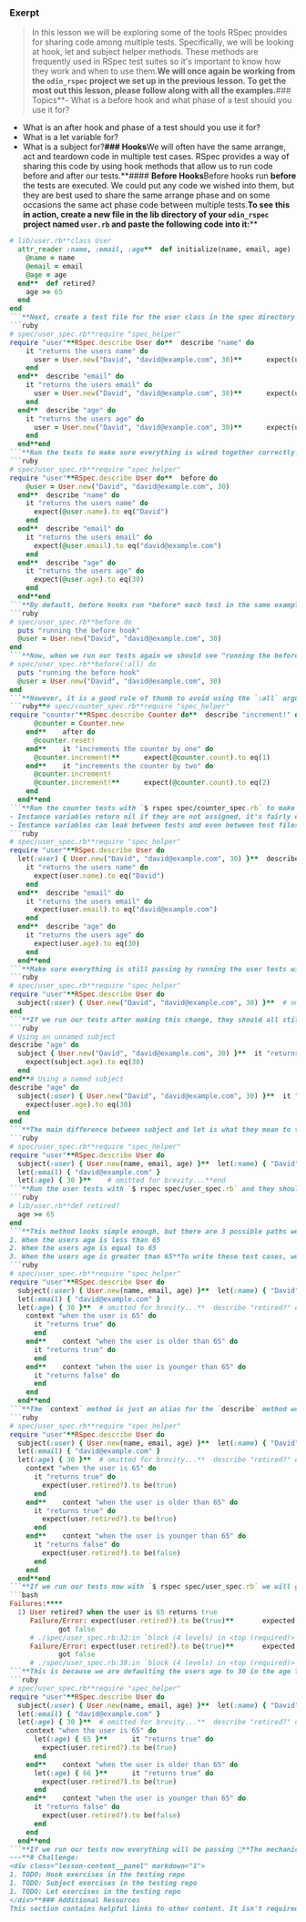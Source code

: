### Exerpt
>In this lesson we will be exploring some of the tools RSpec provides for sharing code among multiple tests. Specifically, we will be looking at hook, let and subject helper methods. These methods are frequently used in RSpec test suites so it's important to know how they work and when to use them.**We will once again be working from the `odin_rspec` project we set up in the previous lesson. To get the most out this lesson, please follow along with all the examples.**###  Topics**- What is a before hook and what phase of a test should you use it for?
- What is an after hook and phase of a test should you use it for?
- What is a let variable for?
- What is a subject for?**### Hooks**We will often have the same arrange, act and teardown code in multiple test cases. RSpec provides a way of sharing this code by using hook methods that allow us to run code before and after our tests.**#### **Before Hooks**Before hooks run **before** the tests are executed. We could put any code we wished into them, but they are best used to share the same arrange phase and on some occasions the same act phase code between multiple tests.**To see this in action, create a new file in the lib directory of your `odin_rspec` project named `user.rb` and paste the following code into it:****
```ruby
# lib/user.rb**class User
  attr_reader :name, :email, :age**  def initialize(name, email, age)
    @name = name
    @email = email
    @age = age
  end**  def retired?
    age >= 65
  end
end
```**Next, create a test file for the user class in the spec directory named `user_spec.rb` and write the following tests for the `User` class to exercise the name, email and age attributes:****
```ruby
# spec/user_spec.rb**require "spec_helper"
require "user"**RSpec.describe User do**  describe "name" do
    it "returns the users name" do
      user = User.new("David", "david@example.com", 30)**      expect(user.name).to eq("David")
    end
  end**  describe "email" do
    it "returns the users email" do
      user = User.new("David", "david@example.com", 30)**      expect(user.email).to eq("david@example.com")
    end
  end**  describe "age" do
    it "returns the users age" do
      user = User.new("David", "david@example.com", 30)**      expect(user.age).to eq(30)
    end
  end**end
```**Run the tests to make sure everything is wired together correctly. We can run just the tests for this user class by passing the test file name to the `rspec` command: `$rspec spec/user_spec.rb` .**Examine the test file again, we need to create a new user object with the same attributes in the arrange phase of all of the tests. Which is quite a bit of duplication between the tests.**To reduce this duplication, we could instead use a before hook to execute the arrange phase code and make the tests much more concise.**In our case, we can include a before hook that will create a new `User` instance and assign that instance to a `@user` instance variable that we can use in each of our tests:****
```ruby
# spec/user_spec.rb**require "spec_helper"
require "user"**RSpec.describe User do**  before do
    @user = User.new("David", "david@example.com", 30)
  end**  describe "name" do
    it "returns the users name" do
      expect(@user.name).to eq("David")
    end
  end**  describe "email" do
    it "returns the users email" do
      expect(@user.email).to eq("david@example.com")
    end
  end**  describe "age" do
    it "returns the users age" do
      expect(@user.age).to eq(30)
    end
  end**end
```**By default, before hooks run *before* each test in the same example group. We can see this a bit more clearly by including a puts statement in our before hook:****
```ruby
# spec/user_spec.rb**before do
  puts "running the before hook"
  @user = User.new("David", "david@example.com", 30)
end
```**Now, when we run our tests again we should see "running the before hook" printed to the screen three times, once for each of our tests.**Alternatively, we can pass an `:all` argument to the before method. This will make the before hook run only once before all the tests.**Change the before hook to the following and run the tests. The puts statement will only print once in the terminal, proving the before block was only executed once.**```ruby
# spec/user_spec.rb**before(:all) do
  puts "running the before hook"
  @user = User.new("David", "david@example.com", 30)
end
```**However, it is a good rule of thumb to avoid using the `:all` argument and stick to the default before hook behaviour of running before each individual test.**When the before hook runs before each test, it ensures each of the tests start with a fresh object to work with and state changes to the object will not leak to other tests. Potentially causing hard to debug test failures.**#### **After Hook**After hooks are run after our tests have executed. They are best used for the teardown phase so we can clean up **after** our tests and get the state of the system back to what it was before the test was executed.**Using the counter example we used to demonstrate the teardown phase in the previous less, we can refactor the counter tests to use an after hook for the teardown phase and reset the count between each of the tests.**We will also move the arrange phase code of creating the count into a before hook and assign it to an instance variable to show both hooks working together:****
```ruby**# spec/counter_spec.rb**require "spec_helper"
require "counter"**RSpec.describe Counter do**  describe "increment!" do**    before do
      @counter = Counter.new
    end**    after do
      @counter.reset!
    end**    it "increments the counter by one" do
      @counter.increment!**      expect(@counter.count).to eq(1)
    end**    it "increments the counter by two" do
      @counter.increment!
      @counter.increment!**      expect(@counter.count).to eq(2)
    end
  end**end
```**Run the counter tests with `$ rspec spec/counter_spec.rb` to make sure everything is still working.**### Let and Subject Variables**Using instance variables in before hooks like we have been doing has some big drawbacks that can lead to slower and less stable test suites.**- Before hooks are run for every test in the same example group. Some of those tests may not need that instance variable.
- Instance variables return nil if they are not assigned, it's fairly easy and a common mistake to misspell an instance variable and end up with a no method error for nil class in Ruby. You've probably seen this error a few times already while working through the OOP section.
- Instance variables can leak between tests and even between test files. Which could potentially cause all sorts of havoc in our test suite.**Thankfully RSpec provides a more idiomatic and safer way of creating variables that can be used in multiple tests, The `let` method.**Returning to the user example we used to demonstrate before hooks earlier. Instead of using instance variables we could instead use a `let` variable. Remove the before block and create a let variable just under the top level example group. Also rename the instance variables in the tests from `@user` to just `user` :****
```ruby
# spec/user_spec.rb**require "spec_helper"
require "user"**RSpec.describe User do
  let(:user) { User.new("David", "david@example.com", 30) }**  describe "name" do
    it "returns the users name" do
      expect(user.name).to eq("David")
    end
  end**  describe "email" do
    it "returns the users email" do
      expect(user.email).to eq("david@example.com")
    end
  end**  describe "age" do
    it "returns the users age" do
      expect(user.age).to eq(30)
    end
  end**end
```**Make sure everything is still passing by running the user tests with `$ rspec spec/user_spec.rb`.**The let method takes a symbol argument which is the name of the variable and is what we use to invoke the variable within our test cases. In our code, we named our let variable `user`.**It also takes a block, the result of the block is what will be returned when we invoke the let variable. In our code, this is an instance of the `User` class.**The let method is lazily evaluated, which means it doesn't execute until we invoke it in our tests. There is another version of the let method: `let!`. This version executes immediately before our tests like a before hook does.**But this version of the let variable will be more useful later in the course when we are writing tests for Rails apps and need to create database records before our tests and assign it to a variable we can use later.**#### **Subject**As you have seen time and time again throughout this guide, we need to initialize new instances of the class we are testing and assign it to a variable in the arrange phase of almost all of our tests.**Because this is such a common pattern, RSpec provides an even more specialised method just for creating an instance we can use in all of our tests. The `subject` helper method.**Refactoring the previous user example to use a `subject` instead of a `let` variable is incredibly easy. We just replace the `let` method call with `subject`:****
```ruby
# spec/user_spec.rb**require "spec_helper"
require "user"**RSpec.describe User do
  subject(:user) { User.new("David", "david@example.com", 30) }**  # omitted for brevity...
end
```**If we run our tests after making this change, they should all still  pass.**Subject and let variables have very similar syntax. They both accept a name argument in the form of a symbol and they both accept a block. Functionally, they work pretty much the same.**However there are some subtle differences. The name argument is optional, we could have omitted it and used an *unnamed subject* instead. But we would then have to reference the subject using using a `subject` method call.**Using a named subject makes our tests much more readable and is considered the best practice way of using subjects. The contrast between these two approaches is shown below:****
```ruby
# Using an unnamed subject
describe "age" do
  subject { User.new("David", "david@example.com", 30) }**  it "returns the users age" do
    expect(subject.age).to eq(30)
  end
end**# Using a named subject
describe "age" do
  subject(:user) { User.new("David", "david@example.com", 30) }**  it "returns the users age" do
    expect(user.age).to eq(30)
  end
end
```**The main difference between subject and let is what they mean to the human reader.**Subject is meant to be used for the *subject* of the test file or in other words the instance of the object under test. Using the `subject` method makes it easy to identify where the instance is being created for the reader.**Let variables on the other hand, can be used for any generic data that needs to be shared.**#### **So when should you use let?**The rule here is as simple as using `let` variables for anything other than creating the object under test since that should be reserved for `subject`.**One common use case is using let variables for the arguments we pass to the instance created in the subject.**Back in our user tests, lets extract all the arguments we are passing into [`User.new`](http://user.new) in the subject out into let variables:****
```ruby
# spec/user_spec.rb**require "spec_helper"
require "user"**RSpec.describe User do
  subject(:user) { User.new(name, email, age) }**  let(:name) { "David" }
  let(:email) { "david@example.com" }
  let(:age) { 30 }**	# omitted for brevity...**end
```**Run the user tests with `$ rspec spec/user_spec.rb` and they should all still be passing.**This may seem like an unnecessary refactor since it was working fine before and this just seems to have added more lines of code. However, using the let variables to name the arguments that we are passing to [`User.new`](http://user.new) adds some clarity to what those arguments represent and improves the readability of the tests.**But a far more interesting reason for making this refactor is that it allows us to create user instances with different arguments so we can then test the various different outcomes those different arguments will produce.**An example is the best way of getting a clear understanding of this, we are going to write a test for the previously untested `retired?` method on the user class. As a reminder this is what that method looks like:****
```ruby
# lib/user.rb**def retired?
  age >= 65
end
```**This method looks simple enough, but there are 3 possible paths we need to cover with test cases:****
1. When the users age is less than 65
2. When the users age is equal to 65
3. When the users age is greater than 65**To write these test cases, we are going to introduce a new piece of RSpec syntax. The `context` method:****
```ruby
# spec/user_spec.rb**require "spec_helper"
require "user"**RSpec.describe User do
  subject(:user) { User.new(name, email, age) }**  let(:name) { "David" }
  let(:email) { "david@example.com" }
  let(:age) { 30 }**  # omitted for brevity...**  describe "retired?" do
    context "when the user is 65" do
      it "returns true" do
      end
    end**    context "when the user is older than 65" do
      it "returns true" do
      end
    end**    context "when the user is younger than 65" do
      it "returns false" do
      end
    end
  end**end
```**The `context` method is just an alias for the `describe` method we have already gotten very familiar with. Meaning, both methods function the exact same and can be used interchangeably.  However they differ in what they represent to the human reader.**Whereas `describe` is used to represent example groups for *things* such as classes and methods. Context on the other hand, outlines and represents example groups around different states, For example the age state in our user class. Like when a user is 65, when a user is older than 65 and so on.**In other words, It gives *context* about certain conditions in our test so we can test what happens when those conditions are in place. The simple rule of when to use context is when we want to test the outcomes our methods will produce under different conditions.**Fill in the expectations for each of the test cases:****
```ruby
# spec/user_spec.rb**require "spec_helper"
require "user"**RSpec.describe User do
  subject(:user) { User.new(name, email, age) }**  let(:name) { "David" }
  let(:email) { "david@example.com" }
  let(:age) { 30 }**  # omitted for brevity...**  describe "retired?" do
    context "when the user is 65" do
      it "returns true" do
        expect(user.retired?).to be(true)
      end
    end**    context "when the user is older than 65" do
      it "returns true" do
        expect(user.retired?).to be(true)
      end
    end**    context "when the user is younger than 65" do
      it "returns false" do
        expect(user.retired?).to be(false)
      end
    end
  end**end
```**If we run our tests now with `$ rspec spec/user_spec.rb` we will get two failures:****
```bash
Failures:****
  1) User retired? when the user is 65 returns true
     Failure/Error: expect(user.retired?).to be(true)**       expected true
            got false
     # ./spec/user_spec.rb:32:in `block (4 levels) in <top (required)>'**  2) User retired? when the user is older than 65 returns true
     Failure/Error: expect(user.retired?).to be(true)**       expected true
            got false
     # ./spec/user_spec.rb:38:in `block (4 levels) in <top (required)>'
```**This is because we are defaulting the users age to 30 in the age let variable defined in the top example group `let(:age) { 30 }` . Therefore only the test case for the user being younger than 65 is passing at the moment.**However, we can override the age let variable in our contexts to create the correct conditions that will allow our failing tests to pass:****
```ruby
# spec/user_spec.rb**require "spec_helper"
require "user"**RSpec.describe User do
  subject(:user) { User.new(name, email, age) }**  let(:name) { "David" }
  let(:email) { "david@example.com" }
  let(:age) { 30 }**  # omitted for brevity...**  describe "retired?" do
    context "when the user is 65" do
      let(:age) { 65 }**      it "returns true" do
        expect(user.retired?).to be(true)
      end
    end**    context "when the user is older than 65" do
      let(:age) { 66 }**      it "returns true" do
        expect(user.retired?).to be(true)
      end
    end**    context "when the user is younger than 65" do
      it "returns false" do
        expect(user.retired?).to be(false)
      end
    end
  end**end
```**If we run our tests now everything will be passing 🎉**The mechanics of how this works is simpler than it looks. If there are multiple let variables with the same name in our test file, then our test case will use the let variable that is defined closet to it.**In our code we have an age let variable in the top example group and other let variables named age within the context example groups as well.**When the test case for when the user is 65 is executed for example, it will use the let variable that is closest to it. In other words, it will use the let variable that is defined within the same example group: `let(:age) { 65 }`.**### Conclusion**Hooks, lets and subjects are incredibly powerful. They can help greatly with crafting well structured and easy to understand tests by cutting down on duplication and unnecessary noise within a test suite.**However, it is easy to overuse them and end up with test files that the reader will need to repeatedly bounce around between hooks, lets and the actual tests to get a full picture of what the tests are doing. Making it a chore to read and reason about what's going on in the individual test cases.**These code sharing tools are best only when they improve the overall readability and clarity of your tests. Most of the time, it is best for clarity sake to have the arrange and teardown code in the test block that uses it. Much like we did with the original todo list example.
---**# Challenge:
<div class="lesson-content__panel" markdown="1">
1. TODO: Hook exercises in the testing repo
1. TODO: Subject exercises in the testing repo
1. TODO: Let exercises in the testing repo
</div>**### Additional Resources
This section contains helpful links to other content. It isn't required, so consider it supplemental.**- [https://mixandgo.com/learn/let-vs-instance-variables-in-rspec](https://mixandgo.com/learn/let-vs-instance-variables-in-rspec)
